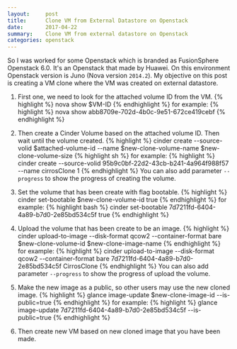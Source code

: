```yaml
---
layout:     post
title:      Clone VM from External Datastore on Openstack
date:       2017-04-22
summary:   	Clone VM from external datastore on Openstack 
categories: openstack
---
```


So I was worked for some Openstack which is branded as FusionSphere Openstack 6.0. It's an Openstack that made by Huawei. On this environment Openstack version is Juno (Nova version `2014.2`). My objective on this post is creating a VM clone where the VM was created on external datastore. 

1. First one, we need to look for the attached volume ID from the VM.
{% highlight %}
nova show $VM-ID
{% endhighlight %}
for example:
{% highlight %}
nova show abb8709e-702d-4b0c-9e51-672ce419cebf
{% endhighlight %}

2. Then create a Cinder Volume based on the attached volume ID. Then wait until the volume created.
{% highlight %}
cinder create --source-volid $attached-volume-id --name $new-clone-volume-name $new-clone-volume-size
{% highlight sh %}
for example:
{% highlight %}
cinder create --source-volid 95b9c0bf-22d2-43cb-b241-4a964f988f57 --name cirrosClone 1
{% endhighlight %}
You can also add parameter `--progress` to show the progress of creating the volume. 

3. Set the volume that has been create with flag bootable.
{% highlight %}
cinder set-bootable $new-clone-volume-id true
{% endhighlight %}
for example:
{% highlight bash %}
cinder set-bootable 7d7211fd-6404-4a89-b7d0-2e85bd534c5f true
{% endhighlight %}

4. Upload the volume that has been create to be an image.
{% highlight %}
cinder upload-to-image --disk-format qcow2 --container-format bare $new-clone-volume-id $new-clone-image-name
{% endhighlight %}
for example:
{% highlight %}
cinder upload-to-image --disk-format qcow2 --container-format bare 7d7211fd-6404-4a89-b7d0-2e85bd534c5f CirrosClone
{% endhighlight %}
You can also add parameter `--progress` to show the progress of upload the volume. 

5. Make the new image as a public, so other users may use the new cloned image.
{% highlight %}
glance image-update $new-clone-image-id --is-public=true
{% endhighlight %}
for example:
{% highlight %}
glance image-update 7d7211fd-6404-4a89-b7d0-2e85bd534c5f --is-public=true
{% endhighlight %}

6. Then create new VM based on new cloned image that you have been made.